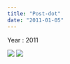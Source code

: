 ```yaml
---
title: "Post-dot"
date: "2011-01-05"
---
```


Year : 2011

![](../photo/Post-dot-1.jpg)
![](../photo/Post-dot-2.jpg)